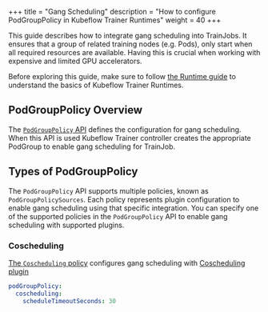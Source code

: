 +++
title = "Gang Scheduling"
description = "How to configure PodGroupPolicy in Kubeflow Trainer Runtimes"
weight = 40
+++

This guide describes how to integrate gang scheduling into TrainJobs. It ensures that a group of
related training nodes (e.g. Pods), only start when all required resources are available. Having
this is crucial when working with expensive and limited GPU accelerators.

Before exploring this guide, make sure to follow [the Runtime guide](/docs/components/trainer/operator-guides/runtime)
to understand the basics of Kubeflow Trainer Runtimes.

## PodGroupPolicy Overview

The [`PodGroupPolicy` API](https://pkg.go.dev/github.com/kubeflow/trainer/v2/pkg/apis/trainer/v1alpha1#PodGroupPolicy)
defines the configuration for gang scheduling. When this API is used Kubeflow Trainer controller
creates the appropriate PodGroup to enable gang scheduling for TrainJob.

## Types of PodGroupPolicy

The `PodGroupPolicy` API supports multiple policies, known as `PodGroupPolicySources`. Each policy
represents plugin configuration to enable gang scheduling using that specific integration. You can
specify one of the supported policies in the `PodGroupPolicy` API to enable gang scheduling with
supported plugins.

### Coscheduling

[The `Coscheduling` policy](https://pkg.go.dev/github.com/kubeflow/trainer/v2/pkg/apis/trainer/v1alpha1#CoschedulingPodGroupPolicySource)
configures gang scheduling with
[Coscheduling plugin](https://github.com/kubernetes-sigs/scheduler-plugins/tree/master?tab=readme-ov-file#plugins)

```YAML
podGroupPolicy:
  coscheduling:
    scheduleTimeoutSeconds: 30
```

